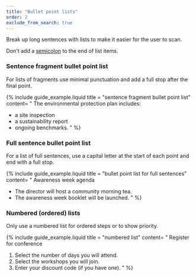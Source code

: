 ```yaml
---
title: "Bullet point lists"
order: 2
exclude_from_search: true
---
```


Break up long sentences with lists to make it easier for the user to scan.

Don't add a [semicolon](/punctuation-grammar/#semicolons) to the end of list items.

### Sentence fragment bullet point list

For lists of fragments use minimal punctuation and add a full stop after the final point.

{% include guide_example.liquid
  title = "sentence fragment bullet point list"
  content= "
The environmental protection plan includes:

- a site inspection
- a sustainability report
- ongoing benchmarks.
"
%}

### Full sentence bullet point list

For a list of full sentences, use a capital letter at the start of each point and end with a full stop.

{% include guide_example.liquid
  title = "bullet point list for full sentences"
  content= "
Awareness week agenda

- The director will host a community morning tea.
- The awareness week booklet will be launched.
"
%}

### Numbered (ordered) lists

Only use a numbered list for ordered steps or to show priority.

{% include guide_example.liquid
  title = "numbered list"
  content= "
Register for conference
1. Select the number of days you will attend.
2. Select the workshops you will join.
3. Enter your discount code (if you have one).
"
%}
